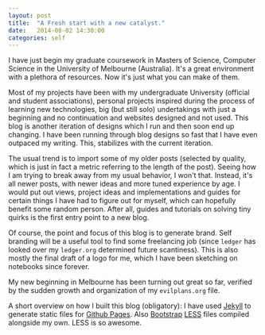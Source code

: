 ```yaml
---
layout: post
title:  "A Fresh start with a new catalyst."
date:   2014-08-02 14:30:00
categories: self
---
```


I have just begin my graduate coursework in Masters of Science, Computer Science in the University
of Melbourne (Australia). It's a great environment with a plethora of resources. Now it's just what you can
make of them.

Most of my projects have been with my undergraduate University (official and student associations),
personal projects inspired during the process of learning new technologies, big (but still solo)
undertakings with just a beginning and no continuation and websites designed and not used. This blog
is another iteration of designs which I run and then soon end up changing. I have been running through
blog designs so fast that I have even outpaced my writing. This, stabilizes with the current iteration.

The usual trend is to import some of my older posts (selected by quality, which is just in fact a metric
referring to the length of the post). Seeing how I am trying to break away from my usual behavior, I won't
that. Instead, it's all newer posts, with newer ideas and more tuned experience by age. I would put out views,
project ideas and implementations and guides for certain things I have had to figure out for myself, which can
hopefully benefit some random person. After all, guides and tutorials on solving tiny quirks is the first entry
point to a new blog.

Of course, the point and focus of this blog is to generate brand. Self branding will be a useful tool to find
some freelancing job (since `ledger` has looked over my `ledger.org` determined future scantiness). This is also
mostly the final draft of a logo for me, which I have been sketching on notebooks since forever.

My new beginning in Melbourne has been turning out great so far, verified by the sudden growth and organization
of my `evilplans.org` file.

A short overview on how I built this blog (obligatory):
I have used [Jekyll][1] to generate static files for [Github Pages][2].
Also [Bootstrap][3] [LESS][4] files compiled alongside my own. LESS is so awesome.

[1]: http://jekyllrb.com
[2]: https://pages.github.com/
[3]: http://getbootstrap.com/
[4]: http://lesscss.org/
